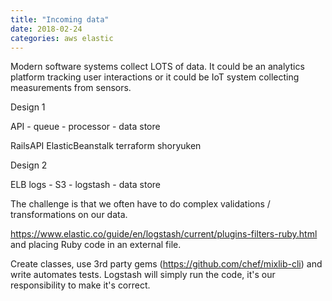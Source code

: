 ```yaml
---
title: "Incoming data"
date: 2018-02-24
categories: aws elastic
---
```


Modern software systems collect LOTS of data.  It could be an analytics platform tracking user interactions or it could be IoT system collecting measurements from sensors.  

Design 1

API - queue - processor - data store

RailsAPI
ElasticBeanstalk
terraform
shoryuken


Design 2

ELB logs - S3 - logstash - data store

The challenge is that we often have to do complex validations / transformations on our data.  

https://www.elastic.co/guide/en/logstash/current/plugins-filters-ruby.html and placing Ruby code in an external file.  

Create classes, use 3rd party gems (https://github.com/chef/mixlib-cli) and write automates tests.  Logstash will simply run the code, it's our responsibility to make it's correct.  
